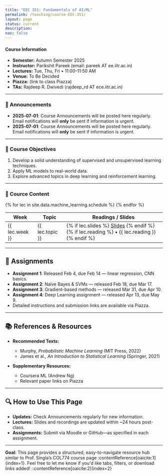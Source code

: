 ```yaml
---
title: "EEC 351: Fundamentals of AI/ML"
permalink: /teaching/course-EEC-351/
layout: page
status: current
description:
nav: false
---
```



#### Course Information

- **Semester:** Autumn Semester 2025  
- **Instructor:** Parikshit Pareek (email: pareek AT ee.iitr.ac.in)  
- **Lectures:** Tue, Thu, Fri • 11:00–11:50 AM  
- **Venue:** To Be Decided
- **Piazza:** (link to class Piazza)  
- **TAs:** Rajdeep R. Dwivedi (rajdeep_rd AT ece.iitr.ac.in)

---

### 📌 Announcements

- **2025‑07‑01**: Course Announcements will be posted here regularly. Email notifications will **only** be sent if information is urgent.
- **2025‑07‑01**: Course Announcements will be posted here regularly. Email notifications will **only** be sent if information is urgent.
<!-- - **2025‑06‑20**: First assignment released! Due July 1. Check the Assignments section below. -->
<!-- - **2025‑06‑18**: Lecture slides for Week 1 now available. -->


---

### 🎯 Course Objectives

1. Develop a solid understanding of supervised and unsupervised learning techniques.  
2. Apply ML models to real-world data.  
3. Explore advanced topics in deep learning and reinforcement learning.

---

### 📅 Cource Content

<table>
  <thead>
    <tr><th>Week</th><th>Topic</th><th>Readings / Slides</th></tr>
  </thead>
  <tbody>
    {% for lec in site.data.machine_learning.schedule %}
      <tr>
        <td>{{ lec.week }}</td>
        <td>{{ lec.topic }}</td>
        <td>
          {% if lec.slides %}
            <a href="{{ lec.slides }}">Slides</a>
          {% endif %}
          {% if lec.reading %} • {{ lec.reading }}{% endif %}
        </td>
      </tr>
    {% endfor %}
  </tbody>
</table>

---

## 📝 Assignments

- **Assignment 1**: Released Feb 4, due Feb 14 — linear regression, CNN basics.  
- **Assignment 2**: Naïve Bayes & SVMs — released Feb 18, due Mar 17.  
- **Assignment 3**: Gradient-based methods — released Mar 31, due Apr 10.  
- **Assignment 4**: Deep Learning assignment — released Apr 13, due May 9.  
- Detailed instructions and submission links are available via Piazza.

---

## 📚 References & Resources

- **Recommended Texts:**  
  - Murphy, *Probabilistic Machine Learning* (MIT Press, 2022)  
  - James et al., *An Introduction to Statistical Learning* (Springer, 2021)

- **Supplementary Resources:**  
  - Coursera ML (Andrew Ng)  
  - Relevant paper links on Piazza

---

## 🔍 How to Use This Page

- **Updates:** Check Announcements regularly for new information.  
- **Lectures:** Slides and recordings are updated within ~24 hours post-class.  
- **Assignments:** Submit via Moodle or GitHub—as specified in each assignment.

---

**Goal:** This page provides a structured, easy-to-navigate resource hub similar to Prof. Singla’s COL774 course page :contentReference[oaicite:1]{index=1}. Feel free to let me know if you'd like tabs, filters, or download links added!
::contentReference[oaicite:2]{index=2}


